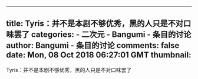 
---
title: Tyris：并不是本剧不够优秀，黑的人只是不对口味罢了
categories: 
    - 二次元
    - Bangumi - 条目的讨论
author: Bangumi - 条目的讨论
comments: false
date: Mon, 08 Oct 2018 06:27:01 GMT
thumbnail: 
---

<div>   
Tyris：并不是本剧不够优秀，黑的人只是不对口味罢了  
</div>
            